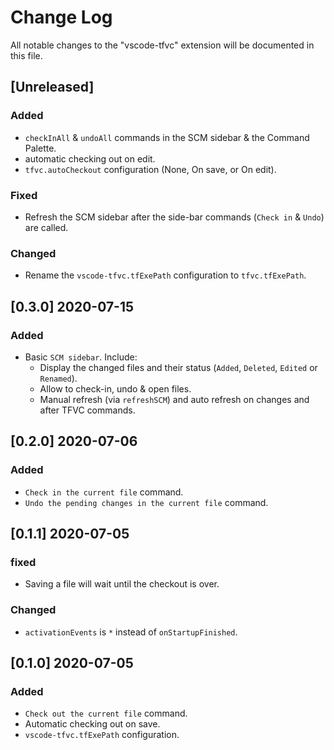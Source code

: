 # Change Log

All notable changes to the "vscode-tfvc" extension will be documented in this file.

## [Unreleased]
### Added
- `checkInAll` & `undoAll` commands in the SCM sidebar & the Command Palette.
- automatic checking out on edit.
- `tfvc.autoCheckout` configuration (None, On save, or On edit).

### Fixed
- Refresh the SCM sidebar after the side-bar commands (`Check in` & `Undo`) are called.


### Changed
- Rename the `vscode-tfvc.tfExePath` configuration to `tfvc.tfExePath`.

## [0.3.0] 2020-07-15
### Added
- Basic `SCM sidebar`. Include:
  - Display the changed files and their status (`Added`, `Deleted`, `Edited` or `Renamed`).
  - Allow to check-in, undo & open files.
  - Manual refresh (via `refreshSCM`) and auto refresh on changes and after TFVC commands.


## [0.2.0] 2020-07-06
### Added
- `Check in the current file` command.
- `Undo the pending changes in the current file` command.

## [0.1.1] 2020-07-05
### fixed
- Saving a file will wait until the checkout is over.

### Changed
- `activationEvents` is `*` instead of `onStartupFinished`.

## [0.1.0] 2020-07-05

### Added
- `Check out the current file` command.
- Automatic checking out on save.
- `vscode-tfvc.tfExePath` configuration.
